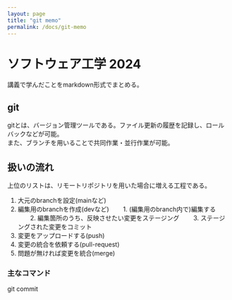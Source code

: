 ```yaml
---
layout: page
title: "git memo"
permalink: /docs/git-memo
---
```


# ソフトウェア工学 2024

講義で学んだことをmarkdown形式でまとめる。

## git
gitとは、バージョン管理ツールである。ファイル更新の履歴を記録し、ロールバックなどが可能。  
また、ブランチを用いることで共同作業・並行作業が可能。

## 扱いの流れ
上位のリストは、リモートリポジトリを用いた場合に増える工程である。
1. 大元のbranchを設定(mainなど)
2. 編集用のbranchを作成(devなど)
　　1. (編集用のbranch内で)編集する
　　2. 編集箇所のうち、反映させたい変更をステージング
　　3. ステージングされた変更をコミット
3. 変更をアップロードする(push)
4. 変更の統合を依頼する(pull-request)
5. 問題が無ければ変更を統合(merge)

### 主なコマンド
git commit